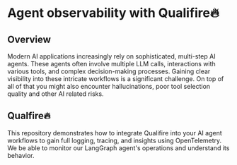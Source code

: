 # Agent observability with Qualifire🔥

## Overview
Modern AI applications increasingly rely on sophisticated, multi-step AI agents. These agents often involve multiple LLM calls, interactions with various tools, and complex decision-making processes. Gaining clear visibility into these intricate workflows is a significant challenge. On top of all of that you might also encounter hallucinations, poor tool selection quality and other AI related risks.

## Qualfire🔥
This repository demonstrates how to integrate Qualifire into your AI agent workflows to gain full logging, tracing, and insights using OpenTelemetry. We be able to monitor our LangGraph agent's operations and understand its behavior.